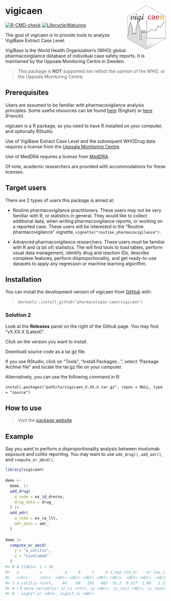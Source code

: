 
# vigicaen <img src="man/figures/logo.png" align="right" height="138" alt="" />

<!-- badges: start -->

[![R-CMD-check](https://github.com/pharmacologie-caen/vigicaen/actions/workflows/R-CMD-check.yaml/badge.svg)](https://github.com/pharmacologie-caen/vigicaen/actions/workflows/R-CMD-check.yaml)
[![Lifecycle:Maturing](https://img.shields.io/badge/Lifecycle-Maturing-007EC6)](Redirect-URL)
<!-- badges: end -->

The goal of vigicaen is to provide tools to analyze VigiBase Extract
Case Level.

VigiBase is the World Health Organization’s (WHO) global
pharmacovigilance database of individual case safety reports. It is
maintained by the Uppsala Monitoring Centre in Sweden.

> This package is **NOT** supported nor reflect the opinion of the WHO,
> or the Uppsala Monitoring Centre.

## Prerequisites

Users are assumed to be familiar with pharmacovigilance analysis
principles. Some useful resources can be found
[here](https://doi.org/10.1016/j.therap.2020.02.022) (English) or
[here](https://doi.org/10.1016/j.therap.2019.01.006) (French).

vigicaen is a R package, so you need to have R installed on your
computer, and optionally RStudio.

Use of VigiBase Extract Case Level and the subsequent WHODrug data
requires a license from the [Uppsala Monitoring
Centre](https://who-umc.org/).

Use of MedDRA requires a license from [MedDRA](https://www.meddra.org/).

Of note, academic researchers are provided with accommodations for these
licenses.

## Target users

There are 2 types of users this package is aimed at:

- Routine pharmacovigilance practitioners. These users may not be very
  familiar with R, or statistics in general. They would like to collect
  additional data, when writing pharmacovigilance reports, or working on
  a reported case. These users will be interested in the “Routine
  pharmacovigilance” vignette, `vignette("routine_pharmacovigilance")`.

- Advanced pharmacovigilance researchers. These users must be familiar
  with R and (a bit of) statistics. The will find tools to load tables,
  perform usual data management, identify drug and reaction IDs,
  describe complexe features, perform disproportionality, and get
  ready-to-use datasets to apply any regression or machine learning
  algorithm.

## Installation

You can install the development version of vigicaen from
[GitHub](https://github.com/) with:

> `devtools::install_github("pharmacologie-caen/vigicaen")`

### Solution 2

Look at the **Releases** panel on the right of the Github page. You may
find “vX.XX.X (Latest)”.

Click on the version you want to install.

Download source code as a tar.gz file.

If you use RStudio, click on “Tools”, “Install Packages…”, select
“Package Archive file” and locate the tar.gz file on your computer.

Alternatively, you can use the following command in R:

`install.packages("path/to/vigicaen_X.XX.X.tar.gz", repos = NULL, type = "source")`

## How to use

> Visit the [package
> website](https://pharmacologie-caen.github.io/vigicaen/)

## Example

Say you want to perform a disproportionality analysis between nivolumab
exposure and colitis reporting. You may want to use `add_drug()`,
`add_adr()`, and `compute_or_abcd()`.

``` r
library(vigicaen)

demo <-
  demo_ |> 
  add_drug(
    d_code = ex_$d_drecno,
    drug_data = drug_
  ) |> 
  add_adr(
    a_code = ex_$a_llt,
    adr_data = adr_
  )

demo |> 
  compute_or_abcd(
    y = "a_colitis",
    x = "nivolumab"
  )
#> # A tibble: 1 × 18
#>   y         x          a     b     c     d n_exp std_er    or low_ci up_ci orl  
#>   <chr>     <chr>  <dbl> <dbl> <dbl> <dbl> <dbl>  <dbl> <dbl>  <dbl> <dbl> <chr>
#> 1 a_colitis nivol…    44    60   181   465  31.2  0.217  1.88   1.23  2.88 1.88 
#> # ℹ 6 more variables: or_ci <chr>, ic <dbl>, ic_tail <dbl>, ci_level <chr>,
#> #   signif_or <dbl>, signif_ic <dbl>
```

<!-- Footnote for myself
&#10;You'll still need to render `README.Rmd` regularly, to keep `README.md` up-to-date. `devtools::build_readme()` is handy for this. You could also use GitHub Actions to re-render `README.Rmd` every time you push. An example workflow can be found here: <https://github.com/r-lib/actions/tree/v1/examples>. -->
